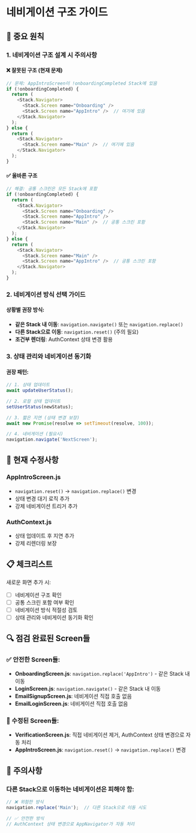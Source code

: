# 네비게이션 구조 가이드

## 🚨 중요 원칙

### 1. 네비게이션 구조 설계 시 주의사항

#### ❌ 잘못된 구조 (현재 문제)
```javascript
// 문제: AppIntroScreen이 !onboardingCompleted Stack에 있음
if (!onboardingCompleted) {
  return (
    <Stack.Navigator>
      <Stack.Screen name="Onboarding" />
      <Stack.Screen name="AppIntro" />  // 여기에 있음
    </Stack.Navigator>
  );
} else {
  return (
    <Stack.Navigator>
      <Stack.Screen name="Main" />  // 여기에 있음
    </Stack.Navigator>
  );
}
```

#### ✅ 올바른 구조
```javascript
// 해결: 공통 스크린은 모든 Stack에 포함
if (!onboardingCompleted) {
  return (
    <Stack.Navigator>
      <Stack.Screen name="Onboarding" />
      <Stack.Screen name="AppIntro" />
      <Stack.Screen name="Main" />  // 공통 스크린 포함
    </Stack.Navigator>
  );
} else {
  return (
    <Stack.Navigator>
      <Stack.Screen name="Main" />
      <Stack.Screen name="AppIntro" />  // 공통 스크린 포함
    </Stack.Navigator>
  );
}
```

### 2. 네비게이션 방식 선택 가이드

#### 상황별 권장 방식:
- **같은 Stack 내 이동**: `navigation.navigate()` 또는 `navigation.replace()`
- **다른 Stack으로 이동**: `navigation.reset()` (주의 필요)
- **조건부 렌더링**: AuthContext 상태 변경 활용

### 3. 상태 관리와 네비게이션 동기화

#### 권장 패턴:
```javascript
// 1. 상태 업데이트
await updateUserStatus();

// 2. 로컬 상태 업데이트
setUserStatus(newStatus);

// 3. 짧은 지연 (상태 변경 보장)
await new Promise(resolve => setTimeout(resolve, 100));

// 4. 네비게이션 (필요시)
navigation.navigate('NextScreen');
```

## 🔧 현재 수정사항

### AppIntroScreen.js
- `navigation.reset()` → `navigation.replace()` 변경
- 상태 변경 대기 로직 추가
- 강제 네비게이션 트리거 추가

### AuthContext.js
- 상태 업데이트 후 지연 추가
- 강제 리렌더링 보장

## 📋 체크리스트

새로운 화면 추가 시:
- [ ] 네비게이션 구조 확인
- [ ] 공통 스크린 포함 여부 확인
- [ ] 네비게이션 방식 적절성 검토
- [ ] 상태 관리와 네비게이션 동기화 확인

## 🔍 점검 완료된 Screen들

### ✅ 안전한 Screen들:
- **OnboardingScreen.js**: `navigation.replace('AppIntro')` - 같은 Stack 내 이동
- **LoginScreen.js**: `navigation.navigate()` - 같은 Stack 내 이동
- **EmailSignupScreen.js**: 네비게이션 직접 호출 없음
- **EmailLoginScreen.js**: 네비게이션 직접 호출 없음

### 🔧 수정된 Screen들:
- **VerificationScreen.js**: 직접 네비게이션 제거, AuthContext 상태 변경으로 자동 처리
- **AppIntroScreen.js**: `navigation.reset()` → `navigation.replace()` 변경

## 🚨 주의사항

### 다른 Stack으로 이동하는 네비게이션은 피해야 함:
```javascript
// ❌ 위험한 방식
navigation.replace('Main');  // 다른 Stack으로 이동 시도

// ✅ 안전한 방식
// AuthContext 상태 변경으로 AppNavigator가 자동 처리
```
